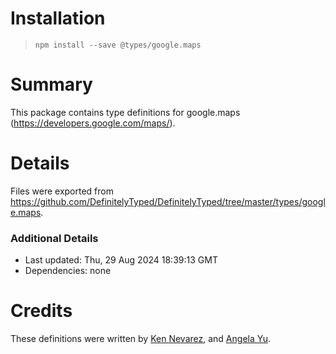 # Installation
> `npm install --save @types/google.maps`

# Summary
This package contains type definitions for google.maps (https://developers.google.com/maps/).

# Details
Files were exported from https://github.com/DefinitelyTyped/DefinitelyTyped/tree/master/types/google.maps.

### Additional Details
 * Last updated: Thu, 29 Aug 2024 18:39:13 GMT
 * Dependencies: none

# Credits
These definitions were written by [Ken Nevarez](https://github.com/kwnevarez), and [Angela Yu](https://github.com/wangela).
